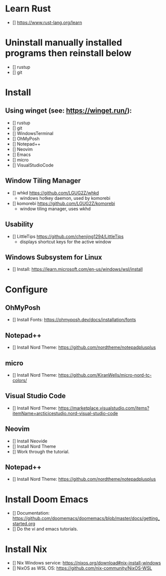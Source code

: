 # Learn Rust
 - [] https://www.rust-lang.org/learn

# Uninstall manually installed programs then reinstall below
 - [] rustup
 - [] git

# Install

## Using winget (see: https://winget.run/):
 - [] rustup
 - [] git
 - [] WindowsTerminal
 - [] OhMyPosh
 - [] Notepad++
 - [] Neovim
 - [] Emacs
 - [] micro
 - [] VisualStudioCode

## Window Tiling Manager
 - [] whkd https://github.com/LGUG2Z/whkd
   - windows hotkey daemon, used by komorebi
 - [] komorebi https://github.com/LGUG2Z/komorebi
   - window tiling manager, uses wkhd

## Usability
 - [] LittleTips https://github.com/chenjing1294/LittleTips
   - displays shortcut keys for the active window

## Windows Subsystem for Linux
 - [] Install: https://learn.microsoft.com/en-us/windows/wsl/install

# Configure

## OhMyPosh
 - [] Install Fonts: https://ohmyposh.dev/docs/installation/fonts

## Notepad++
 - [] Install Nord Theme: https://github.com/nordtheme/notepadplusplus

## micro
 - [] Install Nord Theme: https://github.com/KiranWells/micro-nord-tc-colors/

## Visual Studio Code
 - [] Install Nord Theme: https://marketplace.visualstudio.com/items?itemName=arcticicestudio.nord-visual-studio-code

## Neovim
 - [] Install Neovide
 - [] Install Nord Theme
 - [] Work through the tutorial.

## Notepad++
 - [] Install Nord Theme: https://github.com/nordtheme/notepadplusplus

# Install Doom Emacs
 - [] Documentation: https://github.com/doomemacs/doomemacs/blob/master/docs/getting_started.org
 - [] Do the vi and emacs tutorials.

# Install Nix
 - [] Nix Windows service: https://nixos.org/download#nix-install-windows
 - [] NixOS as WSL OS: https://github.com/nix-community/NixOS-WSL
